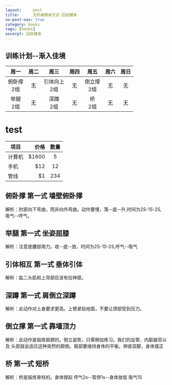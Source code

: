 ```yaml
---
layout:     post
title:      无机械健身方式-囚徒健身
no-post-nav: true
category: books
tags: [books]
excerpt: 囚徒健身
---
```

## 训练计划--渐入佳境
| 周一 | 周二 | 周三 | 周四 | 周五 | 周六 | 周日 |
|  :----: |  :----: |  :----: |  :----: |  :----: |  :----: |  :----: |
|俯卧撑<br>2组|无|引体向上<br>2组|无|倒立撑<br>2组|无|无|
|举腿<br>2组|无|深蹲<br>2组|无|桥<br>2组|无|无|

# test

| 项目        | 价格   |  数量  |
| --------   | -----:  | :----:  |
| 计算机      | $1600   |   5     |
| 手机        |   $12   |   12   |
| 管线        |    $1    |  234  |

## 俯卧撑 第一式 墙壁俯卧撑
解析：肘部向下弯曲，而非向外弯曲。动作要慢，落--底--升,时间为2S-1S-2S,
吸气--呼气。
## 举腿 第一式 坐姿屈膝
解析：注意是腰部用力。收--底--放，时间为2S-1S-2S,呼气--吸气
## 引体相互 第一式 垂体引体
解析：肱二头肌和上背部应该有拉伸感。 
## 深蹲 第一式 肩倒立深蹲
解析：此动作对上身要求更高。上臂紧贴地面，不要让颈部受到压力。
## 倒立撑 第一式 靠墙顶力
解析：此动作是锻炼肩膀的。倒立姿势，只需稍加练习。我们的血管、内脏器官以及
头部就会适应这种突然的颠倒。肩部要维持身体的平衡。伸直双脚，身体摆正
## 桥 第一式 短桥
解析：桥是锻炼脊柱的。身体撑起 呼气2s--暂停1s--身体放低 吸气1S




